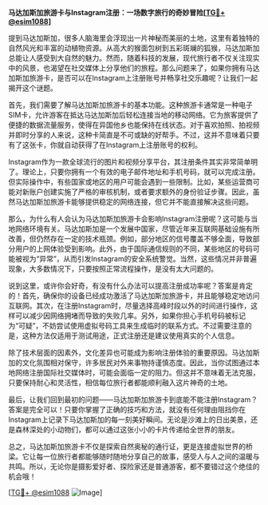 **马达加斯加旅游卡与Instagram注册：一场数字旅行的奇妙冒险[[TG💪+ @esim1088](https://t.me/s/esim1088)]**

提到马达加斯加，很多人脑海里会浮现出一片神秘而美丽的土地，这里有着独特的自然风光和丰富的动植物资源。从高大的猴面包树到五彩斑斓的狐猴，马达加斯加总能让人感受到大自然的魅力。然而，随着科技的发展，现代旅行者不仅关注现实中的风景，也渴望在社交媒体上分享他们的旅程。那么问题来了，如果你拥有马达加斯加旅游卡，是否可以在Instagram上注册账号并畅享社交乐趣呢？让我们一起揭开这个谜题。

首先，我们需要了解马达加斯加旅游卡的基本功能。这种旅游卡通常是一种电子SIM卡，允许游客在抵达马达加斯加后轻松连接当地的移动网络。它为旅客提供了便捷的数据流量服务，使得在异国他乡也能保持在线状态。对于喜欢拍照、拍视频并即时分享的人来说，这种卡简直是不可或缺的好帮手。不过，这并不意味着只要有了这张卡，你就自动获得了在Instagram上注册账号的权利。

Instagram作为一款全球流行的图片和视频分享平台，其注册条件其实非常简单明了。理论上，只要你拥有一个有效的电子邮件地址和手机号码，就可以完成注册。但实际操作中，有些国家或地区的用户可能会遇到一些限制。比如，某些运营商可能对新账户创建实施了严格的审核机制，或者要求额外的身份验证步骤。因此，虽然马达加斯加旅游卡能够提供稳定的网络连接，但它并不能直接解决这些问题。

那么，为什么有人会认为马达加斯加旅游卡会影响Instagram注册呢？这可能与当地网络环境有关。马达加斯加是一个发展中国家，尽管近年来互联网基础设施有所改善，但仍然存在一定的技术瓶颈。例如，部分地区的信号覆盖不够全面，导致部分用户的上网体验受到影响。此外，由于国际通信规则的不同，某些地区的号码可能被视为“异常”，从而引发Instagram的安全系统警觉。当然，这些情况并非普遍现象，大多数情况下，只要按照正常流程操作，是没有太大问题的。

说到这里，或许你会好奇，有没有什么办法可以提高注册成功率呢？答案是肯定的！首先，确保你的设备已经成功激活了马达加斯加旅游卡，并且能够稳定地访问互联网。其次，在注册Instagram时，尽量选择高峰时段以外的时间进行操作，这样可以减少因网络拥堵而导致的失败几率。另外，如果你担心手机号码被标记为“可疑”，不妨尝试使用虚拟号码工具来生成临时的联系方式。不过需要注意的是，这种方法仅适用于测试用途，正式注册还是建议使用真实的个人信息。

除了技术层面的因素外，文化差异也可能成为影响注册体验的重要原因。马达加斯加的文化氛围相对保守，许多居民对外来事物持谨慎态度。因此，当你试图通过本地网络注册国际社交媒体时，可能会面临一定的阻力。但这并不意味着无法克服，只要保持耐心和灵活性，相信每位旅行者都能顺利融入这片神奇的土地。

最后，让我们回到最初的问题——马达加斯加旅游卡到底能不能注册Instagram？答案是完全可以！只要你掌握了正确的技巧和方法，就没有任何理由阻挡你在Instagram上记录下马达加斯加的每一刻美好瞬间。无论是沙滩上的日出美景，还是森林深处的小动物们，都可以通过这张小小的卡片传递给全世界的朋友。

总之，马达加斯加旅游卡不仅是探索自然奥秘的通行证，更是连接虚拟世界的桥梁。它让每一位旅行者都能够随时随地分享自己的故事，感受人与人之间的温暖与共鸣。所以，无论你是摄影爱好者、探险家还是普通游客，都不要错过这个绝佳的机会哦！

[[TG💪+ @esim1088](https://t.me/s/esim1088) ![Image](https://i.postimg.cc/4NQfJmqS/Snipaste-2025-05-13-00-14-12.png)]